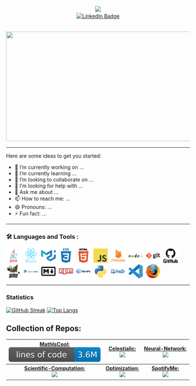 <div id="header" align="center">
  <img src="https://media.giphy.com/media/M9gbBd9nbDrOTu1Mqx/giphy.gif" width="100"/>
  <div id="badges">
    <a href="(https://www.linkedin.com/in/ethan-krug-5a3088171)">
      <img src="https://img.shields.io/badge/LinkedIn-blue?style=for-the-badge&logo=linkedin&logoColor=white" alt="LinkedIn Badge"/>
    </a>
  </div>
  <img src="https://komarev.com/ghpvc/?username=GurkNathe&style=flat-square&color=blue" alt=""/>
</div>

<br>

<div align="center">
  <img src="https://media.giphy.com/media/dWesBcTLavkZuG35MI/giphy.gif" width="600" height="300"/>
</div>

---

Here are some ideas to get you started:

- 🔭 I’m currently working on ...
- 🌱 I’m currently learning ...
- 👯 I’m looking to collaborate on ...
- 🤔 I’m looking for help with ...
- 💬 Ask me about ...
- 📫 How to reach me: ...
- 😄 Pronouns: ...
- ⚡ Fun fact: ...

---

### :hammer_and_wrench: Languages and Tools :

<div>
  <img src="https://github.com/devicons/devicon/blob/master/icons/java/java-original-wordmark.svg" title="Java" alt="Java" width="40" height="40"/>&nbsp;
  <img src="https://github.com/devicons/devicon/blob/master/icons/react/react-original-wordmark.svg" title="React" alt="React" width="40" height="40"/>&nbsp;
  <img src="https://github.com/devicons/devicon/blob/master/icons/materialui/materialui-original.svg" title="Material UI" alt="Material UI" width="40" height="40"/>&nbsp;
  <img src="https://github.com/devicons/devicon/blob/master/icons/css3/css3-plain-wordmark.svg"  title="CSS3" alt="CSS" width="40" height="40"/>&nbsp;
  <img src="https://github.com/devicons/devicon/blob/master/icons/html5/html5-original-wordmark.svg" title="HTML5" alt="HTML" width="40" height="40"/>&nbsp;
  <img src="https://github.com/devicons/devicon/blob/master/icons/javascript/javascript-original.svg" title="JavaScript" alt="JavaScript" width="40" height="40"/>&nbsp;
  <img src="https://github.com/devicons/devicon/blob/master/icons/firebase/firebase-plain-wordmark.svg" title="Firebase" alt="Firebase" width="40" height="40"/>&nbsp;
  <img src="https://github.com/devicons/devicon/blob/master/icons/nodejs/nodejs-original-wordmark.svg" title="NodeJS" alt="NodeJS" width="40" height="40"/>&nbsp;
  <img src="https://github.com/devicons/devicon/blob/master/icons/git/git-original-wordmark.svg" title="Git" **alt="Git" width="40" height="40"/>&nbsp;
  <img src="https://github.com/devicons/devicon/blob/master/icons/github/github-original-wordmark.svg" title="GitHub" **alt="GitHub" width="40" height="40"/>&nbsp;
  <img src="https://github.com/devicons/devicon/blob/master/icons/gimp/gimp-original-wordmark.svg" title="Gimp" **alt="Gimp" width="40" height="40"/>&nbsp;
  <img src="https://github.com/devicons/devicon/blob/master/icons/intellij/intellij-original-wordmark.svg" title="IntelliJ" **alt="IntelliJ" width="40" height="40"/>&nbsp;
  <img src="https://github.com/devicons/devicon/blob/master/icons/markdown/markdown-original.svg" title="Markdown" **alt="Markdown" width="40" height="40"/>&nbsp;
  <img src="https://github.com/devicons/devicon/blob/master/icons/npm/npm-original-wordmark.svg" title="NPM" **alt="NPM" width="40" height="40"/>&nbsp;
  <img src="https://github.com/devicons/devicon/blob/master/icons/numpy/numpy-original-wordmark.svg" title="NumPy" **alt="NumPy" width="40" height="40"/>&nbsp;
  <img src="https://github.com/devicons/devicon/blob/master/icons/python/python-original.svg" title="Python" **alt="Python" width="40" height="40"/>&nbsp;
  <img src="https://github.com/devicons/devicon/blob/master/icons/trello/trello-plain-wordmark.svg" title="Trello" **alt="Trello" width="40" height="40"/>&nbsp;
  <img src="https://github.com/devicons/devicon/blob/master/icons/vscode/vscode-original.svg" title="VSCode" **alt="VSCode" width="40" height="40"/>&nbsp;
  <img src="https://github.com/devicons/devicon/blob/master/icons/firefox/firefox-original.svg" title="Firefox" **alt="Firfox" width="40" height="40"/>
</div>

---

### Statistics

  [![GitHub Streak](https://github-readme-streak-stats.herokuapp.com?user=GurkNathe&theme=highcontrast&date_format=M%20j%5B%2C%20Y%5D)](https://git.io/streak-stats)
  [![Top Langs](https://github-readme-stats.vercel.app/api/top-langs/?username=GurkNathe&layout=compact&theme=vision-friendly-dark&langs_count=8)](https://github.com/anuraghazra/github-readme-stats)

## Collection of Repos:

| **<div align="center"><a href="https://github.com/GurkNathe/MathIsCool">MathIsCool:** <br><img src="https://github.com/GurkNathe/GurkNathe/blob/main/68747470733a2f2f746f6b65692e72732f62312f6769746875622f4775726b4e617468652f4d6174684973436f6f6c3f63617465676f72793d636f6465.svg" /></a></div> | **<div align="center"><a href="https://github.com/GurkNathe/Celestialic">Celestialic:** <br><img src="https://tokei.rs/b1/github/GurkNathe/Celestialic?category=code" /></a></div> | **<div align="center"><a href="https://github.com/GurkNathe/Neural-Network">Neural-Network:** <br><img src="https://tokei.rs/b1/github/GurkNathe/Neural-Network?category=code" /></a></div> |
|---------------------------------------------------------------------------------------------------------------------------------------------------------------------------------------------------|----------------------------------------------------------------------------------------------------------------------------------------------------------------------------------------------------|------------------------------------------------------------------------------------------------------------------------------------------------------------------------------------------------------------------------|
| **<div align="center"><a href="https://github.com/GurkNathe/Scientific-Computation">Scientific-Computation:** <br><img src="https://tokei.rs/b1/github/GurkNathe/Scientific-Computation?category=code" /></a></div> | **<div align="center"><a href="https://github.com/GurkNathe/Optimization">Optimization:** <br><img src="https://tokei.rs/b1/github/GurkNathe/Optimization?category=code" /></a></div> | **<div align="center"><a href="https://github.com/emily-hansen/spotifyme">SpotifyMe:** <br><img src="https://tokei.rs/b1/github/emily-hansen/spotifyme?category=code" /></a></div>
